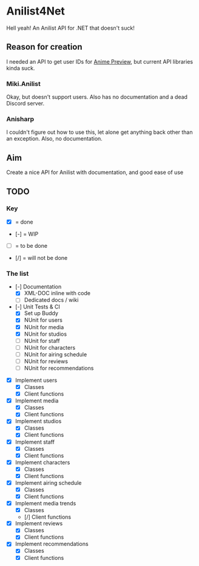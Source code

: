 # Anilist4Net
Hell yeah! An Anilist API for .NET that doesn't suck!

## Reason for creation
I needed an API to get user IDs for [Anime Preview](https://github.com/cainy-a/AnimePreview), but current API libraries kinda suck.
### Miki.Anilist
Okay, but doesn't support users. Also has no documentation and a dead Discord server.
### Anisharp
I couldn't figure out how to use this, let alone get anything back other than an exception. Also, no documentation.

## Aim
Create a nice API for Anilist with documentation, and good ease of use

## TODO
### Key
- [x] = done
- [-] = WIP
- [ ] = to be done
- [/] = will not be done
### The list
- [-] Documentation
	* [x] XML-DOC inline with code
	* [ ] Dedicated docs / wiki
- [-] Unit Tests & CI
	* [x] Set up Buddy
	* [x] NUnit for users
	* [x] NUnit for media
	* [x] NUnit for studios
	* [ ] NUnit for staff
	* [ ] NUnit for characters
	* [ ] NUnit for airing schedule
	* [ ] NUnit for reviews
	* [ ] NUnit for recommendations
- [x] Implement users
	* [x] Classes
	* [x] Client functions
- [x] Implement media
	* [x] Classes 
	* [x] Client functions
- [x] Implement studios
	* [x] Classes
	* [x] Client functions
- [x] Implement staff
	* [x] Classes
	* [x] Client functions
- [x] Implement characters
	* [x] Classes
	* [x] Client functions
- [x] Implement airing schedule
	* [x] Classes
	* [x] Client functions
- [x] Implement media trends
	* [x] Classes
	* [/] Client functions
- [x] Implement reviews
	* [x] Classes
	* [x] Client functions
- [x] Implement recommendations
	* [x] Classes
	* [x] Client functions
